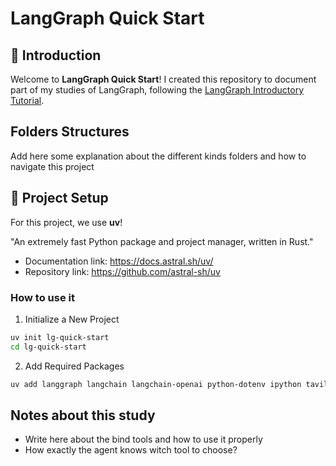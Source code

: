 # LangGraph Quick Start

## 📝 Introduction

Welcome to **LangGraph Quick Start**! I created this repository to document part of my studies of LangGraph, following the [LangGraph Introductory Tutorial](https://langchain-ai.github.io/langgraph/tutorials/introduction/).

## Folders Structures

Add here some explanation about the different kinds folders and how to navigate this project

## 🔧 Project Setup

For this project, we use **uv**!

"An extremely fast Python package and project manager, written in Rust."

- Documentation link: https://docs.astral.sh/uv/
- Repository link: https://github.com/astral-sh/uv

### How to use it

1. Initialize a New Project
```bash
uv init lg-quick-start
cd lg-quick-start
```

2. Add Required Packages
```bash
uv add langgraph langchain langchain-openai python-dotenv ipython tavily-python langchain_community
```

## Notes about this study

- Write here about the bind tools and how to use it properly
- How exactly the agent knows witch tool to choose?